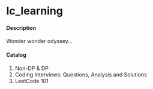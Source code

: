 # lc_learning

#### Description
Wonder wonder odyssey...

#### Catalog
1.  Non-DP & DP
2.  Coding Interviews: Questions, Analysis and Solutions
3.  LeetCode 101
